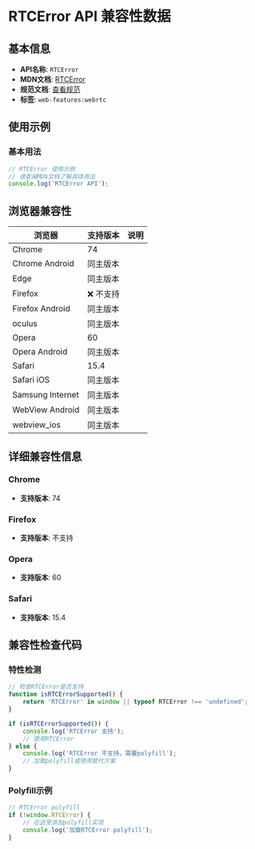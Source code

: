 # RTCError API 兼容性数据

## 基本信息

- **API名称**: `RTCError`
- **MDN文档**: [RTCError](https://developer.mozilla.org/docs/Web/API/RTCError)
- **规范文档**: [查看规范](https://w3c.github.io/webrtc-pc/#dom-rtcerror)
- **标签**: `web-features:webrtc`

## 使用示例

### 基本用法

```javascript
// RTCError 使用示例
// 请查阅MDN文档了解具体用法
console.log('RTCError API');
```

## 浏览器兼容性

| 浏览器 | 支持版本 | 说明 |
|--------|----------|------|
| Chrome | 74 |  |
| Chrome Android | 同主版本 |  |
| Edge | 同主版本 |  |
| Firefox | ❌ 不支持 |  |
| Firefox Android | 同主版本 |  |
| oculus | 同主版本 |  |
| Opera | 60 |  |
| Opera Android | 同主版本 |  |
| Safari | 15.4 |  |
| Safari iOS | 同主版本 |  |
| Samsung Internet | 同主版本 |  |
| WebView Android | 同主版本 |  |
| webview_ios | 同主版本 |  |

## 详细兼容性信息

### Chrome

- **支持版本**: 74

### Firefox

- **支持版本**: 不支持

### Opera

- **支持版本**: 60

### Safari

- **支持版本**: 15.4

## 兼容性检查代码

### 特性检测

```javascript
// 检查RTCError是否支持
function isRTCErrorSupported() {
    return 'RTCError' in window || typeof RTCError !== 'undefined';
}

if (isRTCErrorSupported()) {
    console.log('RTCError 支持');
    // 使用RTCError
} else {
    console.log('RTCError 不支持，需要polyfill');
    // 加载polyfill或使用替代方案
}
```

### Polyfill示例

```javascript
// RTCError polyfill
if (!window.RTCError) {
    // 在这里添加polyfill实现
    console.log('加载RTCError polyfill');
}
```

